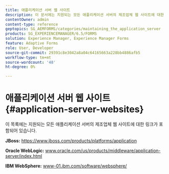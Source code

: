 ```yaml
---
title: 애플리케이션 서버 웹 사이트
description: 이 문서에는 지원되는 모든 애플리케이션 서버의 제조업체 웹 사이트에 대한 링크가 포함되어 있습니다.
contentOwner: admin
content-type: reference
geptopics: SG_AEMFORMS/categories/maintaining_the_application_server
products: SG_EXPERIENCEMANAGER/6.5/FORMS
solution: Experience Manager, Experience Manager Forms
feature: Adaptive Forms
role: User, Developer
source-git-commit: 29391c8e3042a8a04c64165663a228bb4886afb5
workflow-type: tm+mt
source-wordcount: '48'
ht-degree: 0%

---
```


# 애플리케이션 서버 웹 사이트 {#application-server-websites}

이 목록에는 지원되는 모든 애플리케이션 서버의 제조업체 웹 사이트에 대한 링크가 포함되어 있습니다.

**JBoss:** https://www.jboss.com/products/platforms/application

**Oracle WebLogic:** www.oracle.com/us/products/middleware/application-server/index.html

**IBM WebSphere:** www-01.ibm.com/software/websphere/
